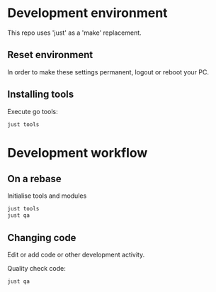 # Development environment

This repo uses 'just' as a 'make' replacement.

## Reset environment

In order to make these settings permanent, logout or reboot your PC.

## Installing tools

Execute go tools:

```bash
just tools
```

# Development workflow

## On a rebase

Initialise tools and modules

```bash
just tools
just qa
```
## Changing code

Edit or add code or other development activity.

Quality check code:

```bash
just qa
```

